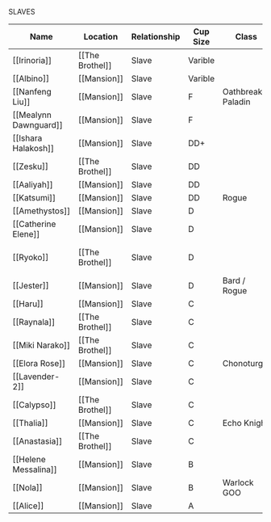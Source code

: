 SLAVES

| Name                  | Location        | Relationship | Cup Size | Class               | Level | Misc               |
| --------------------- | --------------- | ------------ | -------- | ------------------- | ----- | ------------------ |
| [[Irinoria]]          | [[The Brothel]] | Slave        | Varible  |                     |       |                    |
| [[Albino]]            | [[Mansion]]     | Slave        | Varible  |                     |       |                    |
| [[Nanfeng Liu]]       | [[Mansion]]     | Slave        | F        | Oathbreaker Paladin | 8     |                    |
| [[Mealynn Dawnguard]] | [[Mansion]]     | Slave        | F        |                     |       |                    |
| [[Ishara Halakosh]]   | [[Mansion]]     | Slave        | DD+      |                     |       |                    |
| [[Zesku]]             | [[The Brothel]] | Slave        | DD       |                     |       |                    |
| [[Aaliyah]]           | [[Mansion]]     | Slave        | DD       |                     |       |                    |
| [[Katsumi]]           | [[Mansion]]     | Slave        | DD       | Rogue               | 14    |                    |
| [[Amethystos]]        | [[Mansion]]     | Slave        | D        |                     |       |                    |
| [[Catherine Elene]]   | [[Mansion]]     | Slave        | D        |                     |       | Queen              |
| [[Ryoko]]             | [[The Brothel]] | Slave        | D        |                     |       | Young White Dragon |
| [[Jester]]            | [[Mansion]]     | Slave        | D        | Bard / Rogue        | 8/4   |                    |
| [[Haru]]              | [[Mansion]]     | Slave        | C        |                     |       |                    |
| [[Raynala]]           | [[The Brothel]] | Slave        | C        |                     |       |                    |
| [[Miki Narako]]       | [[The Brothel]] | Slave        | C        |                     |       |                    |
| [[Elora Rose]]        | [[Mansion]]     | Slave        | C        | Chonoturgy          | 10    |                    |
| [[Lavender-2]]        | [[Mansion]]     | Slave        | C        |                     |       |                    |
| [[Calypso]]           | [[The Brothel]] | Slave        | C        |                     |       |                    |
| [[Thalia]]            | [[Mansion]]     | Slave        | C        | Echo Knight         | 10    |                    |
| [[Anastasia]]         | [[The Brothel]] | Slave        | C        |                     |       |                    |
| [[Helene Messalina]]  | [[Mansion]]     | Slave        | B        |                     |       |                    |
| [[Nola]]              | [[Mansion]]     | Slave        | B        | Warlock GOO         | 6     |                    |
| [[Alice]]             | [[Mansion]]     | Slave        | A        |                     |       |                    |
